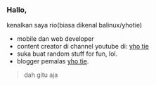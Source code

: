 ### Hallo,

kenalkan saya rio(biasa dikenal balinux/yhotie)
- mobile dan web developer
- content creator di channel youtube di: [yho tie](https://www.youtube.com/channel/UCb3Iy1DToXEILZYfByBM6dw)
- suka buat random stuff for fun, lol.
- blogger pemalas [yho tie](https://yhotie.com).

> dah gitu aja
